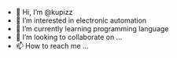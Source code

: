 - 👋 Hi, I’m @kupizz
- 👀 I’m interested in electronic automation
- 🌱 I’m currently learning programming language
- 💞️ I’m looking to collaborate on ...
- 📫 How to reach me ...

<!---
kupizz/kupizz is a ✨ special ✨ repository because its `README.md` (this file) appears on your GitHub profile.
You can click the Preview link to take a look at your changes.
--->
